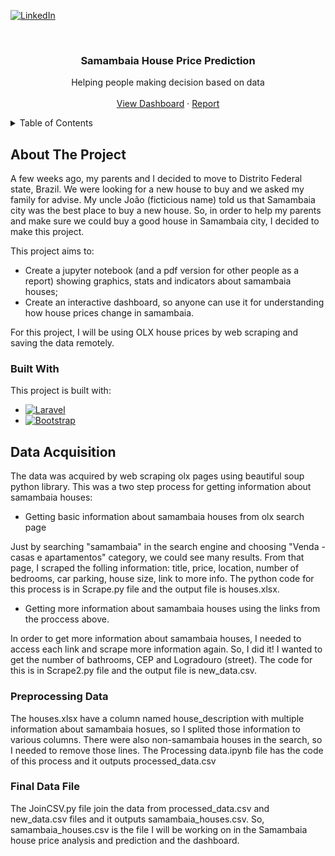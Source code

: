 <!--
*** Comments here
-->

<!-- PROJECT SHIELDS -->
<!--
***
*** [![Contributors][contributors-shield]][contributors-url]
*** [![Forks][forks-shield]][forks-url]
*** [![Stargazers][stars-shield]][stars-url]
*** [![Issues][issues-shield]][issues-url]
*** [![MIT License][license-shield]][license-url]
-->

[![LinkedIn][linkedin-shield]][linkedin-url]


<!-- PROJECT LOGO -->
<br />
<div align="center">
  

  <h3 align="center">Samambaia House Price Prediction</h3>

  <p align="center">
    Helping people making decision based on data
    <br />
    <br />
    <a href="https://github.com/davi-santos/samambaia-house-price-prediction/">View Dashboard</a>
    ·
    <a href="https://github.com/davi-santos/samambaia-house-price-prediction/">Report</a>
  </p>
</div>

<!-- TABLE OF CONTENTS -->
<details>
  <summary>Table of Contents</summary>
  <ol>
    <li>
      <a href="#about-the-project">About The Project</a>
      <ul>
        <li><a href="#built-with">Built With</a></li>
      </ul>
    </li>
    <li>
      <a href='#Acquiring data'>Data acquisition</a>
    </li>
  </ol>
</details>



<!-- ABOUT THE PROJECT -->
## About The Project

A few weeks ago, my parents and I decided to move to Distrito Federal state, Brazil. We were looking for a new house to buy and we asked my family for advise. My uncle João (ficticious name) told us that Samambaia city was the best place to buy a new house. So, in order to help my parents and make sure we could buy a good house in Samambaia city, I decided to make this project.

This project aims to:
* Create a jupyter notebook (and a pdf version for other people as a report) showing graphics, stats and indicators about samambaia houses;
* Create an interactive dashboard, so anyone can use it for understanding how house prices change in samambaia.

For this project, I will be using OLX house prices by web scraping and saving the data remotely.


### Built With

This project is built with:

* [![Laravel][Laravel.com]][Laravel-url]
* [![Bootstrap][Bootstrap.com]][Bootstrap-url]


<!-- DATA ACQUISITION -->
## Data Acquisition

The data was acquired by web scraping olx pages using beautiful soup python library. This was a two step process for getting information about samambaia houses:

* Getting basic information about samambaia houses from olx search page

Just by searching "samambaia" in the search engine and choosing "Venda - casas e apartamentos" category, we could see many results. From that page, I scraped the folling information: title, price, location, number of bedrooms, car parking, house size, link to more info. The python code for this process is in Scrape.py file and the output file is houses.xlsx.

* Getting more information about samambaia houses using the links from the proccess above.

In order to get more information about samambaia houses, I needed to access each link and scrape more information again. So, I did it! I wanted to get the number of bathrooms, CEP and Logradouro (street). The code for this is in Scrape2.py file and the output file is new_data.csv.

### Preprocessing Data

The houses.xlsx have a column named house_description with multiple information about samambaia hosues, so I splited those information to various columns. There were also non-samambaia houses in the search, so I needed to remove those lines. The Processing data.ipynb file has the code of this process and it outputs processed_data.csv

### Final Data File

The JoinCSV.py file join the data from processed_data.csv and new_data.csv files and it outputs samambaia_houses.csv. So, samambaia_houses.csv is the file I will be working on in the Samambaia house price analysis and prediction and the dashboard.

<!-- MARKDOWN LINKS & IMAGES -->
<!-- https://www.markdownguide.org/basic-syntax/#reference-style-links -->
[contributors-shield]: https://img.shields.io/github/contributors/othneildrew/Best-README-Template.svg?style=for-the-badge
[contributors-url]: https://github.com/othneildrew/Best-README-Template/graphs/contributors
[forks-shield]: https://img.shields.io/github/forks/othneildrew/Best-README-Template.svg?style=for-the-badge
[forks-url]: https://github.com/othneildrew/Best-README-Template/network/members
[stars-shield]: https://img.shields.io/github/stars/othneildrew/Best-README-Template.svg?style=for-the-badge
[stars-url]: https://github.com/othneildrew/Best-README-Template/stargazers
[issues-shield]: https://img.shields.io/github/issues/othneildrew/Best-README-Template.svg?style=for-the-badge
[issues-url]: https://github.com/othneildrew/Best-README-Template/issues
[license-shield]: https://img.shields.io/github/license/othneildrew/Best-README-Template.svg?style=for-the-badge
[license-url]: https://github.com/othneildrew/Best-README-Template/blob/master/LICENSE.txt
[linkedin-shield]: https://img.shields.io/badge/-LinkedIn-black.svg?style=for-the-badge&logo=linkedin&colorB=555
[linkedin-url]: https://www.linkedin.com/in/davi-datascientist/
[product-screenshot]: images/screenshot.png
[Next.js]: https://img.shields.io/badge/next.js-000000?style=for-the-badge&logo=nextdotjs&logoColor=white
[Next-url]: https://nextjs.org/
[React.js]: https://img.shields.io/badge/React-20232A?style=for-the-badge&logo=react&logoColor=61DAFB
[React-url]: https://reactjs.org/
[Vue.js]: https://img.shields.io/badge/Vue.js-35495E?style=for-the-badge&logo=vuedotjs&logoColor=4FC08D
[Vue-url]: https://vuejs.org/
[Angular.io]: https://img.shields.io/badge/Angular-DD0031?style=for-the-badge&logo=angular&logoColor=white
[Angular-url]: https://angular.io/
[Svelte.dev]: https://img.shields.io/badge/Svelte-4A4A55?style=for-the-badge&logo=svelte&logoColor=FF3E00
[Svelte-url]: https://svelte.dev/
[Laravel.com]: https://img.shields.io/badge/Python-FFCC55?style=for-the-badge&logo=Python&logoColor=white
[Laravel-url]: https://laravel.com
[Bootstrap.com]: https://img.shields.io/badge/Bootstrap-563D7C?style=for-the-badge&logo=bootstrap&logoColor=white
[Bootstrap-url]: https://getbootstrap.com
[JQuery.com]: https://img.shields.io/badge/jQuery-0769AD?style=for-the-badge&logo=jquery&logoColor=white
[JQuery-url]: https://jquery.com 

